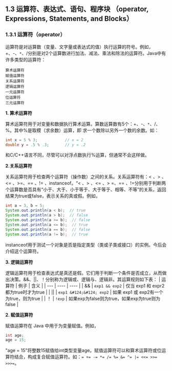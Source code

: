 ## 1.3 运算符、表达式、语句、程序块 （operator, Expressions, Statements, and Blocks）

### 1.3.1 运算符（operator）

运算符是对运算数（变量、文字量或表达式的值）执行运算的符号。例如，+、-、`*`、/分别是对2个运算数进行加法、减法、乘法和除法的运算符。Java中有许多类型的运算符：
```
算术运算符
赋值运算符
关系运算符
逻辑运算符
一元运算符
位运算符
三元运算符
```
**1. 算术运算符**

算术运算符用于对变量和数据执行算术运算。算数运算数有5个：+、-、`*`、/、%。其中%是取模（求余数）运算，即  求一个数除以另外一个数的余数。如：
```java
int x = 5 % 3;            // x = 2
double y = .5 % .3;       // y = .2
```
和C/C++语言不同，尽管可以对浮点数执行%运算，但通常不会这样做。

**2.关系运算符**

关系运算符用于检查两个运算符（操作数）之间的关系。关系运算符有：< 、> 、<= 、>=、== 、!= 、instanceof。“< 、> 、<= 、> =、== 、!=分别用于判断两个运算数是否具有“小于、大于、小于等于、大于等于、相等、不等”的关系，返回结果为true或false，表示关系的真或假。例如，
```java
int a = 3, b = 5;
System.out.println(a < b);  // true
System.out.println(a > b);  // false
System.out.println(a >= b);  // false
System.out.println(a <= b);  // true
System.out.println(a == b);  // false
System.out.println(a != b);  // true
```
instanceof用于测试一个对象是否是指定类型（类或子类或接口）的实例。今后会介绍这个运算符。

**3. 逻辑运算符**

逻辑运算符用于检查表达式是真还是假。它们用于判断一个条件是否成立，从而做出决策。&&、||、！分别称为逻辑或、逻辑与、逻辑非。其运算规则如下表：
|  运算符  |  例子   |    含义    |
|   ---   |    ---- |    ----   |
|   &&    |  `exp1 && exp2` |    仅当 exp1 和 expr2都为true时才为true   |
|   ||    |  `exp1 &#124;&#124; exp2` |    如果 exp1 或 exp2有一个为true，则为true   |
|   ！    |  `!exp`         |   如果exp为false则为true，如果exp为true则为false  |




**2. 赋值运算符**

赋值运算符在 Java 中用于为变量赋值。例如，
```java
int age;
age = 15;
```
"age = 15"将整数15赋值给int类型变量age。赋值运算符可以和算术运算符或位运算符结合，构成复合赋值运算符。如：```= += -= *= /= %= &= ^= |= <<= >>= >>>=```。

